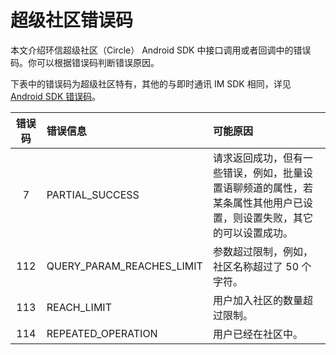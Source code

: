
# 超级社区错误码

本文介绍环信超级社区（Circle） Android SDK 中接口调用或者回调中的错误码。你可以根据错误码判断错误原因。

下表中的错误码为超级社区特有，其他的与即时通讯 IM SDK 相同，详见 [Android SDK 错误码](/document/android/error.html)。

| 错误码 |  错误信息     | 可能原因  |
| :-----: | :----------------------------- | :--------------------------- |
| 7     |  PARTIAL_SUCCESS   | 请求返回成功，但有一些错误，例如，批量设置语聊频道的属性，若某条属性其他用户已设置，则设置失败，其它的可以设置成功。                       |
| 112     | QUERY_PARAM_REACHES_LIMIT    | 参数超过限制，例如，社区名称超过了 50 个字符。   |
| 113  | REACH_LIMIT           | 用户加入社区的数量超过限制。     |
| 114  | REPEATED_OPERATION          | 用户已经在社区中。    |